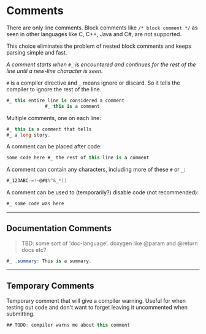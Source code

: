 # Comments

There are only line comments. Block comments like `/* block comment */` as seen in other languages like C, C++, Java and C#, are not supported.

This choice eliminates the problem of nested block comments and keeps parsing simple and fast.

_A comment starts when `#_` is encountered and continues for the rest of the line until a new-line character is seen._

`#` is a compiler directive and `_` means ignore or discard. So it tells the compiler to ignore the rest of the line.

```C#
#_ this entire line is considered a comment
              #_ this is a comment
```

Multiple comments, one on each line:

```C#
#_ this is a comment that tells
#_ a long story.
```

A comment can be placed after code:

```C#
some code here #_ the rest of this line is a comment
```

A comment can contain any characters, including more of these `#` or `_`:

```C#
#_123ABC-=!~@#$%^&_*()
```

A comment can be used to (temporarily?) disable code (not recommended):

```C#
#_ some code was here
```

---

## Documentation Comments

> TBD: some sort of 'doc-language'.
> doxygen like @param and @return docs etc?

```C#
#_ .summary: This is a summary.
```

---

## Temporary Comments

Temporary comment that will give a compiler warning. Useful for when testing out code and don't want to forget leaving it uncommented when submitting.

```csharp
## TODO: compiler warns me about this comment
```
